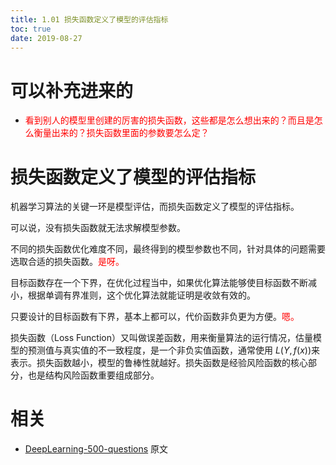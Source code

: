 ```yaml
---
title: 1.01 损失函数定义了模型的评估指标
toc: true
date: 2019-08-27
---
```

# 可以补充进来的


- <span style="color:red;">看到别人的模型里创建的厉害的损失函数，这些都是怎么想出来的？而且是怎么衡量出来的？损失函数里面的参数要怎么定？</span>


# 损失函数定义了模型的评估指标


机器学习算法的关键一环是模型评估，而损失函数定义了模型的评估指标。

可以说，没有损失函数就无法求解模型参数。

不同的损失函数优化难度不同，最终得到的模型参数也不同，针对具体的问题需要选取合适的损失函数。<span style="color:red;">是呀。</span>



​目标函数存在一个下界，在优化过程当中，如果优化算法能够使目标函数不断减小，根据单调有界准则，这个优化算法就能证明是收敛有效的。

只要设计的目标函数有下界，基本上都可以，代价函数非负更为方便。<span style="color:red;">嗯。</span>



​损失函数（Loss Function）又叫做误差函数，用来衡量算法的运行情况，估量模型的预测值与真实值的不一致程度，是一个非负实值函数，通常使用 $L(Y, f(x))​$ 来表示。损失函数越小，模型的鲁棒性就越好。损失函数是经验风险函数的核心部分，也是结构风险函数重要组成部分。





# 相关

- [DeepLearning-500-questions](https://github.com/scutan90/DeepLearning-500-questions) 原文
